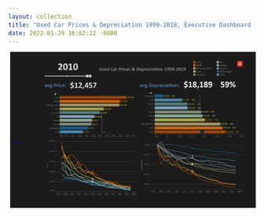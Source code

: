 ```yaml
---
layout: collection
title: "Used Car Prices & Depreciation 1999-2018, Executive Dashboard (Tableau)"
date: 2022-01-29 16:02:22 -0800
---
```



[![Used Car Prices & Depreciation 1999-2018](\images\UsedCarDB.PNG)](https://public.tableau.com/views/UsedCarsExecDashboard/Dashboard1?:language=en-US&publish=yes&:display_count=n&:origin=viz_share_link)
